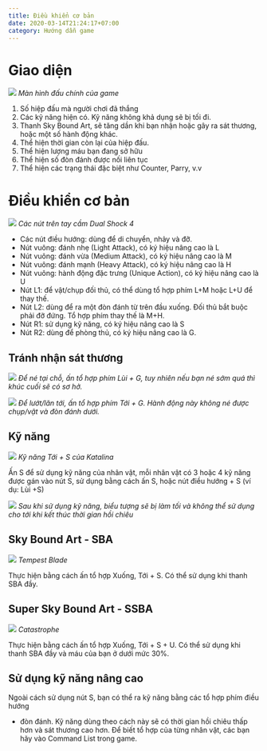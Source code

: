 ```yaml
---
title: Điều khiển cơ bản
date: 2020-03-14T21:24:17+07:00
category: Hướng dẫn game
---
```



# Giao diện

![](/images/tut1/ui.png)
*Màn hình đấu chính của game*

1. Số hiệp đấu mà người chơi đã thắng
2. Các kỹ năng hiện có. Kỹ năng không khả dụng sẽ bị tối đi.
3. Thanh Sky Bound Art, sẽ tăng dần khi bạn nhận hoặc gây ra sát thương, hoặc
   một số hành động khác.
4. Thể hiện thời gian còn lại của hiệp đấu.
5. Thể hiện lượng máu bạn đang sở hữu
6. Thể hiện số đòn đánh được nối liên tục
7. Thể hiện các trạng thái đặc biệt như Counter, Parry, v.v


# Điều khiển cơ bản

![](/images/tut1/controller.png)
*Các nút trên tay cầm Dual Shock 4*

- Các nút điều hướng: dùng để di chuyển, nhảy và đỡ.
- Nút vuông: đánh nhẹ (Light Attack), có ký hiệu nâng cao là L
- Nút vuông: đánh vừa (Medium Attack), có ký hiệu nâng cao là M
- Nút vuông: đánh mạnh (Heavy Attack), có ký hiệu nâng cao là H
- Nút vuông: hành động đặc trưng (Unique Action), có ký hiệu nâng cao là U
- Nút L1: để vật/chụp đối thủ, có thể dùng tổ hợp phím L+M hoặc L+U để thay
  thế.
- Nút L2: dùng để ra một đòn đánh từ trên đầu xuống. Đối thủ bắt buộc phải đỡ
  đứng. Tổ hợp phím thay thế là M+H.
- Nút R1: sử dụng kỹ năng, có ký hiệu nâng cao là S
- Nút R2: dùng để phòng thủ, có ký hiệu nâng cao là G.


## Tránh nhận sát thương

![](/images/tut1/ne.png)
*Để né tại chỗ, ấn tổ hợp phím Lùi + G, tuy nhiên nếu bạn né sớm quá thì khúc
cuối sẽ có sơ hở.*

![](/images/tut1/lan.png)
*Để lướt/lăn tới, ấn tổ hợp phím Tới + G. Hành động này không né được chụp/vật
và đòn đánh dưới.*


## Kỹ năng

![](/images/tut1/exdp.png)
*Kỹ năng Tới + S của Katalina*

Ấn S để sử dụng kỹ năng của nhân vật, mỗi nhân vật có 3 hoặc 4 kỹ năng được gán
vào nút S, sử dụng bằng cách ấn S, hoặc nút điều hướng + S (ví dụ: Lùi +S)

![](/images/tut1/cooldown.png)
*Sau khi sử dụng kỹ năng, biểu tượng sẽ bị làm tối và không thể sử dụng cho tới
khi kết thúc thời gian hồi chiêu*


## Sky Bound Art - SBA

![](/images/tut1/sba.png)
*Tempest Blade*

Thực hiện bằng cách ấn tổ hợp Xuống, Tới + S. Có thể sử dụng khi thanh SBA đầy.


## Super Sky Bound Art - SSBA

![](/images/tut1/ssba.png)
*Catastrophe*

Thực hiện bằng cách ấn tổ hợp Xuống, Tới + S + U. Có thể sử dụng khi thanh SBA
đầy và máu của bạn ở dưới mức 30%.


## Sử dụng kỹ năng nâng cao

Ngoài cách sử dụng nút S, bạn có thể ra kỹ năng bằng các tổ hợp phím điều hướng
+ đòn đánh. Kỹ năng dùng theo cách này sẽ có thời gian hồi chiêu thấp hơn và
sát thương cao hơn. Để biết tổ  hợp của từng nhân vật, các bạn hãy vào Command
List trong game.
